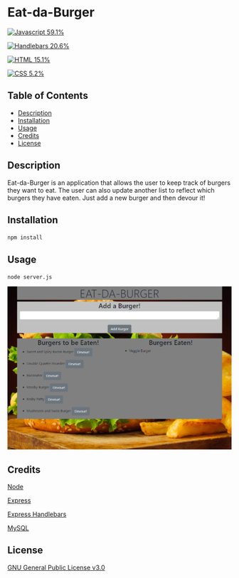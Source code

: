 # Eat-da-Burger
[![Javascript 59.1%](https://img.shields.io/badge/Javascript-59.1%25-yellow)](https://soundcloud.com/mexicution)

[![Handlebars 20.6%](https://img.shields.io/badge/Handlebars-20.6%25-orange)](https://soundcloud.com/mexicution)

[![HTML 15.1%](https://img.shields.io/badge/HTML-15.1%25-critical)](https://soundcloud.com/mexicution)

[![CSS 5.2%](https://img.shields.io/badge/CSS-5.2%25-blueviolet)](https://soundcloud.com/mexicution)

## Table of Contents

* [Description](#description)
* [Installation](#installation)
* [Usage](#usage)
* [Credits](#credits)
* [License](#license)

## Description

Eat-da-Burger is an application that allows the user to keep track of burgers they want to eat. The user can also update another list to reflect which burgers they have eaten. Just add a new burger and then devour it!

## Installation

`npm install`

## Usage

`node server.js`

![eat-da-burger-demo](./images/edb-demo1.png)

## Credits

[Node](https://nodejs.org/en/)

[Express](https://www.npmjs.com/package/express)

[Express Handlebars](https://www.npmjs.com/package/express-handlebars)

[MySQL](https://www.npmjs.com/package/mysql)


## License

[GNU General Public License v3.0](https://choosealicense.com/licenses/gpl-3.0/)